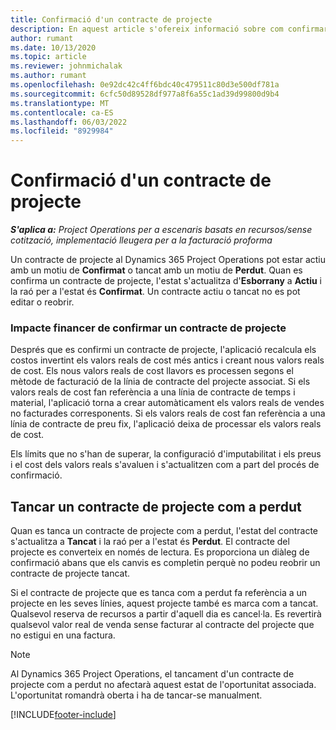 ```yaml
---
title: Confirmació d'un contracte de projecte
description: En aquest article s'ofereix informació sobre com confirmar un contracte a Project Operations.
author: rumant
ms.date: 10/13/2020
ms.topic: article
ms.reviewer: johnmichalak
ms.author: rumant
ms.openlocfilehash: 0e92dc42c4ff6bdc40c479511c80d3e500df781a
ms.sourcegitcommit: 6cfc50d89528df977a8f6a55c1ad39d99800d9b4
ms.translationtype: MT
ms.contentlocale: ca-ES
ms.lasthandoff: 06/03/2022
ms.locfileid: "8929984"
---
```

# <a name="confirm-a-project-contract"></a>Confirmació d'un contracte de projecte

_**S'aplica a:** Project Operations per a escenaris basats en recursos/sense cotització, implementació lleugera per a la facturació proforma_

Un contracte de projecte al Dynamics 365 Project Operations pot estar actiu amb un motiu de **Confirmat** o tancat amb un motiu de **Perdut**. Quan es confirma un contracte de projecte, l'estat s'actualitza d'**Esborrany** a **Actiu** i la raó per a l'estat és **Confirmat**. Un contracte actiu o tancat no es pot editar o reobrir. 

### <a name="financial-impact-of-confirming-a-project-contract"></a>Impacte financer de confirmar un contracte de projecte

Després que es confirmi un contracte de projecte, l'aplicació recalcula els costos invertint els valors reals de cost més antics i creant nous valors reals de cost. Els nous valors reals de cost llavors es processen segons el mètode de facturació de la línia de contracte del projecte associat. Si els valors reals de cost fan referència a una línia de contracte de temps i material, l'aplicació torna a crear automàticament els valors reals de vendes no facturades corresponents. Si els valors reals de cost fan referència a una línia de contracte de preu fix, l'aplicació deixa de processar els valors reals de cost.

Els límits que no s'han de superar, la configuració d'imputabilitat i els preus i el cost dels valors reals s'avaluen i s'actualitzen com a part del procés de confirmació.

## <a name="close-a-project-contract-as-lost"></a>Tancar un contracte de projecte com a perdut

Quan es tanca un contracte de projecte com a perdut, l'estat del contracte s'actualitza a **Tancat** i la raó per a l'estat és **Perdut**. El contracte del projecte es converteix en només de lectura. Es proporciona un diàleg de confirmació abans que els canvis es completin perquè no podeu reobrir un contracte de projecte tancat.

Si el contracte de projecte que es tanca com a perdut fa referència a un projecte en les seves línies, aquest projecte també es marca com a tancat. Qualsevol reserva de recursos a partir d'aquell dia es cancel·la. Es revertirà qualsevol valor real de venda sense facturar al contracte del projecte que no estigui en una factura.

> [!NOTE]
> Al Dynamics 365 Project Operations, el tancament d'un contracte de projecte com a perdut no afectarà aquest estat de l'oportunitat associada. L'oportunitat romandrà oberta i ha de tancar-se manualment.


[!INCLUDE[footer-include](../../includes/footer-banner.md)]
